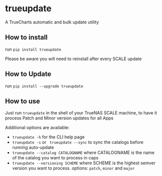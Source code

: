 # trueupdate
A TrueCharts automatic and bulk update utility

## How to install

run `pip install trueupdate`

Please be aware you will need to reinstall after every SCALE update

## How to Update

run `pip install --upgrade trueupdate`

## How to use

Just run `trueupdate` in the shell of your TrueNAS SCALE machine, to have it process Patch and Minor version updates for all Apps

Additional options are available:

- `trueupdate -h` for the CLI help page
- `trueupdate -s` or ` trueupdate --sync` to sync the catalogs before running auto-update
- `trueupdate --catalog CATALOGNAME` where CATALOGNAME is the name of the catalog you want to process in caps
- `trueupdate --versioning SCHEME` where SCHEME is the highest semver version you want to process. options: `patch`, `minor` and `major`